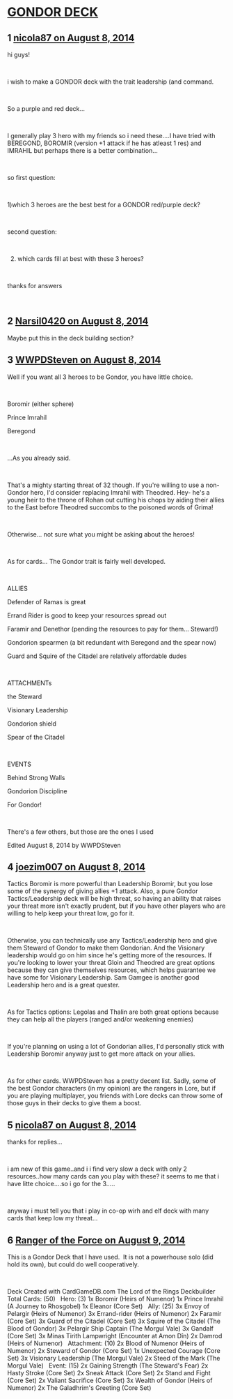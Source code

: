 # [GONDOR DECK](https://community.fantasyflightgames.com/topic/112767-gondor-deck/)

## 1 [nicola87 on August 8, 2014](https://community.fantasyflightgames.com/topic/112767-gondor-deck/?do=findComment&comment=1189030)

hi guys!

 

i wish to make a GONDOR deck with the trait leadership (and command.

 

So a purple and red deck...

 

I generally play 3 hero with my friends so i need these....I have tried with BEREGOND, BOROMIR (version +1 attack if he has atleast 1 res) and IMRAHIL but perhaps there is a better combination...

 

so first question:

 

1)which 3 heroes are the best best for a GONDOR red/purple deck?

 

second question:

 

2) which cards fill at best with these 3 heroes?

 

thanks for answers

 

## 2 [Narsil0420 on August 8, 2014](https://community.fantasyflightgames.com/topic/112767-gondor-deck/?do=findComment&comment=1189044)

Maybe put this in the deck building section?

## 3 [WWPDSteven on August 8, 2014](https://community.fantasyflightgames.com/topic/112767-gondor-deck/?do=findComment&comment=1189095)

Well if you want all 3 heroes to be Gondor, you have little choice.

 

Boromir (either sphere)

Prince Imrahil

Beregond

 

...As you already said.

 

That's a mighty starting threat of 32 though. If you're willing to use a non-Gondor hero, I'd consider replacing Imrahil with Theodred. Hey- he's a young heir to the throne of Rohan out cutting his chops by aiding their allies to the East before Theodred succombs to the poisoned words of Grima!

 

Otherwise... not sure what you might be asking about the heroes!

 

As for cards... The Gondor trait is fairly well developed.

 

ALLIES

Defender of Ramas is great

Errand Rider is good to keep your resources spread out

Faramir and Denethor (pending the resources to pay for them... Steward!)

Gondorion spearmen (a bit redundant with Beregond and the spear now)

Guard and Squire of the Citadel are relatively affordable dudes

 

ATTACHMENTs

the Steward

Visionary Leadership

Gondorion shield

Spear of the Citadel

 

EVENTS

Behind Strong Walls

Gondorion Discipline

For Gondor!

 

There's a few others, but those are the ones I used

Edited August 8, 2014 by WWPDSteven

## 4 [joezim007 on August 8, 2014](https://community.fantasyflightgames.com/topic/112767-gondor-deck/?do=findComment&comment=1189331)

Tactics Boromir is more powerful than Leadership Boromir, but you lose some of the synergy of giving allies +1 attack. Also, a pure Gondor Tactics/Leadership deck will be high threat, so having an ability that raises your threat more isn't exactly prudent, but if you have other players who are willing to help keep your threat low, go for it.

 

Otherwise, you can technically use any Tactics/Leadership hero and give them Steward of Gondor to make them Gondorian. And the Visionary leadership would go on him since he's getting more of the resources. If you're looking to lower your threat Gloin and Theodred are great options because they can give themselves resources, which helps guarantee we have some for Visionary Leadership. Sam Gamgee is another good Leadership hero and is a great quester.

 

As for Tactics options: Legolas and Thalin are both great options because they can help all the players (ranged and/or weakening enemies)

 

If you're planning on using a lot of Gondorian allies, I'd personally stick with Leadership Boromir anyway just to get more attack on your allies.

 

As for other cards. WWPDSteven has a pretty decent list. Sadly, some of the best Gondor characters (in my opinion) are the rangers in Lore, but if you are playing multiplayer, you friends with Lore decks can throw some of those guys in their decks to give them a boost.

## 5 [nicola87 on August 8, 2014](https://community.fantasyflightgames.com/topic/112767-gondor-deck/?do=findComment&comment=1189352)

thanks for replies...

 

i am new of this game..and i i find very slow a deck with only 2 resources..how many cards can you play with these? it seems to me that i have litte choice....so i go for the 3.....

 

anyway i must tell you that i play in co-op wirh and elf deck with many cards that keep low my threat...

## 6 [Ranger of the Force on August 9, 2014](https://community.fantasyflightgames.com/topic/112767-gondor-deck/?do=findComment&comment=1190004)

This is a Gondor Deck that I have used.  It is not a powerhouse solo (did hold its own), but could do well cooperatively.

 

Deck Created with CardGameDB.com The Lord of the Rings Deckbuilder
 
 
Total Cards: (50)
 
Hero: (3)
1x Boromir (Heirs of Numenor)
1x Prince Imrahil (A Journey to Rhosgobel)
1x Eleanor (Core Set)
 
Ally: (25)
3x Envoy of Pelargir (Heirs of Numenor)
3x Errand-rider (Heirs of Numenor)
2x Faramir (Core Set)
3x Guard of the Citadel (Core Set)
3x Squire of the Citadel (The Blood of Gondor)
3x Pelargir Ship Captain (The Morgul Vale)
3x Gandalf (Core Set)
3x Minas Tirith Lampwright (Encounter at Amon Dîn)
2x Damrod (Heirs of Numenor)
 
Attachment: (10)
2x Blood of Numenor (Heirs of Numenor)
2x Steward of Gondor (Core Set)
1x Unexpected Courage (Core Set)
3x Visionary Leadership (The Morgul Vale)
2x Steed of the Mark (The Morgul Vale)
 
Event: (15)
2x Gaining Strength (The Steward's Fear)
2x Hasty Stroke (Core Set)
2x Sneak Attack (Core Set)
2x Stand and Fight (Core Set)
2x Valiant Sacrifice (Core Set)
3x Wealth of Gondor (Heirs of Numenor)
2x The Galadhrim's Greeting (Core Set)

